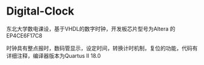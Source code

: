 # Digital-Clock
东北大学数电课设，基于VHDL的数字时钟，开发板芯片型号为Altera 的 EP4CE6F17C8

时钟具有整点报时，数码管显示，设定时间，转换计时机制，复位的功能，代码有详细注释，编译器版本为Quartus II 18.0
